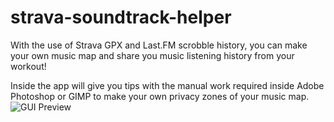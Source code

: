 # strava-soundtrack-helper
With the use of Strava GPX and Last.FM scrobble history, you can make your own music map and share you music listening history from your workout!

Inside the app will give you tips with the manual work required inside Adobe Photoshop or GIMP to make your own privacy zones of your music map.
![GUI Preview](https://i.imgur.com/X83aj8k.png)
